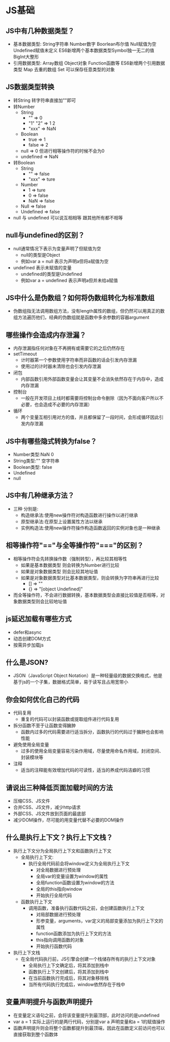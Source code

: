 # JS基础

## JS中有几种数据类型？
  - 基本数据类型: String字符串 Number数字 Boorlean布尔值 Null赋值为空 Undefined赋值未定义  ES6新增两个基本数据类型Symbol独一无二的值 BigInt大整形
  - 引用数据类型: Array数组 Object对象 Function函数等 ES6新增两个引用数据类型 Map 去重的数组 Set 可以保存任意类型的对象

## JS数据类型转换
  - 转String 转字符串直接加""即可
  - 转Number
    - String 
      - "" => 0
      - "1" "2" => 1 2
      - "xxx" => NaN
    - Boolean 
      - true => 1
      - false => 2
    - null => 0  但进行相等操作符的时候不会为0
    - undefined => NaN   
  - 转Boolean
    - String
      - "" => false
      - "xxx" => ture
    - Number
      - 1 => ture
      - 0 => false
      - NaN => false  
    - Null => false
    - Undefined => false
  - null 与 undefined 可以说互相相等 跟其他所有都不相等
  
## null与undefined的区别？
  - null通常情况下表示为变量声明了但赋值为空
    - null的类型是Object
    - 例如var a = null 表示为声明a但将a赋值为空
  - undefined 表示未赋值的变量
    - undefined的类型是Undefined
    - 例如var a = undefined 表示声明a但并未给a赋值

## JS中什么是伪数组？如何将伪数组转化为标准数组
  - 伪数组指无法调用数组方法，没有length属性的数组，但仍然可以用真正的数组方法遍历他们，经典的伪数组就是函数中多余参数的容器argument

## 哪些操作会造成内存泄漏？
  - 内存泄漏指任何对象在不再拥有或需要它的之后仍然存在
  - setTimeout
    - 计时器第一个参数使用字符串而非函数的话会引发内存泄漏
    - 使用过的计时器未清除也会引发内存泄漏
  - 闭包
    - 内部函数引用外部函数变量会让其变量不会消失依然存在于内存中，造成内存泄漏
  - 控制台
    - 一般在开发项目上线时都需要将控制台命令删除（因为不面向客户所以不必要，也会造成不必要的内存泄漏）
  - 循环
    - 两个变量互相引用对方的值，并且都保留了一段时间，会形成循环因此引发内存泄漏

## JS中有哪些隐式转换为false？
  - Number类型:NaN 0
  - String类型:"" 空字符串
  - Boolean类型: false
  - Undefined
  - null

## JS中有几种继承方法？
  - 三种 分别是: 
    - 构造继承法:使用new操作符对构造函数进行操作以进行继承
    - 原型继承法:在原型上设置属性方法以继承
    - 实例构造法:使用new操作符操作构造函数返回的实例对象也是一种继承

## 相等操作符"=="与全等操作符"==="的区别？
  - 相等操作符会先转换操作数（强制转型），再比较其相等性
    - 如果是基本数据类型 则会转换为Number进行比较
    - 如果是对象数据类型 则会比较其地址值
    - 如果是对象数据类型对比基本数据类型，则会转换为字符串再进行比较
      - [] => ""
      - {} => "[object Undefined]"
  - 而全等操作符，不会进行数据转换，基本数据类型会直接比较值是否相等，对象数据类型则会比较地址值

## js延迟加载有哪些方式
  - defer和async
  - 动态创建DOM方式
  - 按需异步加载js
  
## 什么是JSON?
  - JSON（JavaScript Object Notation）是一种轻量级的数据交换格式，他是基于js的一个子集，数据格式简单，易于读写且占用宽带小

## 你会如何优化自己的代码
  - 代码复用
    - 重复的代码可以封装函数或提取组件进行代码复用
  - 拆分函数不至于让函数变得臃肿
    - 函数内过多的代码需要进行适当拆分，函数执行的代码过于臃肿也会影响性能
  - 避免使用全局变量
    - 过多的使用全局变量容易污染作用域，尽量使用命名作用域，封闭空间、封装模块等
  - 注释
    - 适当的注释能有效增加代码的可读性，适当的养成代码洁癖的习惯

## 请说出三种降低页面加载时间的方法
  - 压缩CSS、JS文件
  - 合并CSS、JS文件，减少http请求
  - 外部CSS、JS文件放到页面的最底部
  - 减少DOM操作，尽可能的用变量代替不必要的DOM操作

## 什么是执行上下文？执行上下文栈？
  - 执行上下文分为全局执行上下文和函数执行上下文
    - 全局执行上下文: 
      - 执行全局代码前会将window定义为全局执行上下文
        - 对全局数据进行预处理
        - 全局var的变量设置为window的属性
        - 全局function函数设置为window的方法
        - 全局的this指向window
        - 开始执行全局代码
    - 函数执行上下文
      - 调用函数，准备执行函数代码之前，会创建函数执行上下文
        - 对局部数据进行预处理
        - 形参变量，arguments，var定义的局部变量添加为执行上下文的属性
        - function函数添加为执行上下文的方法
        - this指向调用函数的对象
        - 开始执行函数代码
  - 执行上下文栈
    - 在全局代码执行前，JS引擎会创建一个栈储存所有的执行上下文对象
      - 全局执行上下文确定后，将其添加到栈中
      - 函数执行上下文创建后，将其添加到栈中
      - 在当前函数执行完成后，将其对象移除栈
      - 当所有代码执行完成后，window依然存在于栈中

## 变量声明提升与函数声明提升
  - 在变量定义语句之前，会将该变量提升到最顶部，此时访问的是undefined
  - var a = 1 实际上运行的是两行代码，分别是var a 声明变量和a = 1的赋值操作
  - 函数声明提升则会将整个函数都提升到最顶端，因此在函数定义前访问也可以直接获取到整个函数体